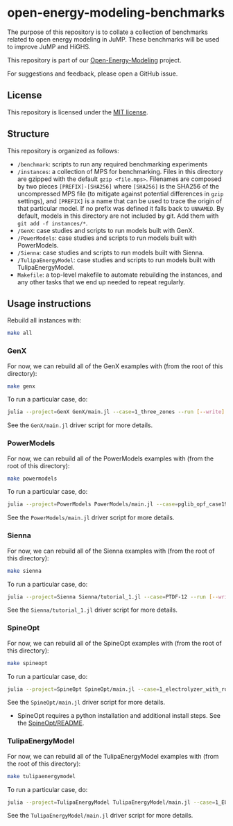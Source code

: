 # open-energy-modeling-benchmarks

The purpose of this repository is to collate a collection of benchmarks related
to open energy modeling in JuMP. These benchmarks will be used to improve JuMP
and HiGHS.

This repository is part of our [Open-Energy-Modeling](https://jump.dev/announcements/open-energy-modeling/2024/09/16/oem/)
project.

For suggestions and feedback, please open a GitHub issue.

## License

This repository is licensed under the [MIT license](https://github.com/jump-dev/open-energy-modeling-benchmarks/blob/main/LICENSE.md).

## Structure

This repository is organized as follows:

 * `/benchmark`: scripts to run any required benchmarking experiments
 * `/instances`: a collection of MPS for benchmarking. Files in this directory
   are gzipped with the default `gzip <file.mps>`. Filenames are composed by
   two pieces `[PREFIX]-[SHA256]` where `[SHA256]` is the SHA256 of
   the uncompressed MPS file (to mitigate against potential differences in
   `gzip` settings), and `[PREFIX]` is a name that can be used to
   trace the origin of that particular model. If no prefix was defined it
   falls back to `UNNAMED`. By default, models in this
   directory are not included by git. Add them with `git add -f instances/*`.
 * `/GenX`: case studies and scripts to run models built with GenX.
 * `/PowerModels`: case studies and scripts to run models built with
 PowerModels.
 * `/Sienna`: case studies and scripts to run models built with Sienna.
 * `/TulipaEnergyModel`: case studies and scripts to run models built with
 TulipaEnergyModel.
 * `Makefile`: a top-level makefile to automate rebuilding the instances, and
   any other tasks that we end up needed to repeat regularly.

## Usage instructions

Rebuild all instances with:

```sh
make all
```

### GenX

For now, we can rebuild all of the GenX examples with (from the root of this
directory):

```sh
make genx
```

To run a particular case, do:

```sh
julia --project=GenX GenX/main.jl --case=1_three_zones --run [--write]
```

See the `GenX/main.jl` driver script for more details.

### PowerModels

For now, we can rebuild all of the PowerModels examples with (from the root of
this directory):

```sh
make powermodels
```

To run a particular case, do:

```sh
julia --project=PowerModels PowerModels/main.jl --case=pglib_opf_case1951_rte.m --run [--write]
```

See the `PowerModels/main.jl` driver script for more details.

### Sienna

For now, we can rebuild all of the Sienna examples with (from the root of this
directory):

```sh
make sienna
```

To run a particular case, do:

```sh
julia --project=Sienna Sienna/tutorial_1.jl --case=PTDF-12 --run [--write]
```

See the `Sienna/tutorial_1.jl` driver script for more details.

### SpineOpt

For now, we can rebuild all of the SpineOpt examples with (from the
root of this directory):

```sh
make spineopt
```

To run a particular case, do:

```sh
julia --project=SpineOpt SpineOpt/main.jl --case=1_electrolyzer_with_rolling_horizon.json --run [--write]
```

See the `SpineOpt/main.jl` driver script for more details.

* SpineOpt requires a python installation and additional install steps.
See the [SpineOpt/README](https://github.com/jump-dev/open-energy-modeling-benchmarks/blob/main/SpineOpt/README.md).


### TulipaEnergyModel

For now, we can rebuild all of the TulipaEnergyModel examples with (from the
root of this directory):

```sh
make tulipaenergymodel
```

To run a particular case, do:

```sh
julia --project=TulipaEnergyModel TulipaEnergyModel/main.jl --case=1_EU_investment_simple --run [--write]
```

See the `TulipaEnergyModel/main.jl` driver script for more details.
